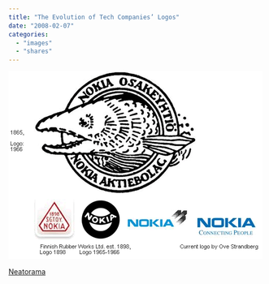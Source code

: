 ```yaml
---
title: "The Evolution of Tech Companies’ Logos"
date: "2008-02-07"
categories: 
  - "images"
  - "shares"
---
```


![](images/4wnP83SaF55frlhrcKRzWwFz_500.gif)

[Neatorama](http://www.neatorama.com/2008/02/07/the-evolution-of-tech-companies-logos/)
